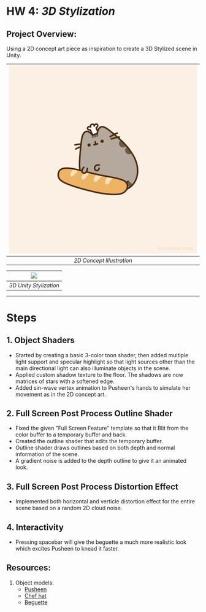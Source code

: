# HW 4: *3D Stylization*

## Project Overview:
Using a 2D concept art piece as inspiration to create a 3D Stylized scene in Unity.

| <img width="500px" src="./Bakers_Baguette.webp">  |
|:--:|
| *2D Concept Illustration* |

| <img width="950px" src="./Turnaround.gif"> |
|:--:|
| *3D Unity Stylization* |

---
# Steps

## 1. Object Shaders

 - Started by creating a basic 3-color toon shader, then added multiple light support and specular highlight so that light sources other than the main directional light can also illuminate objects in the scene.
 - Applied custom shadow texture to the floor. The shadows are now matrices of stars with a softened edge.
 - Added sin-wave vertex animation to Pusheen's hands to simulate her movement as in the 2D concept art.


## 2. Full Screen Post Process Outline Shader

 - Fixed the given "Full Screen Feature" template so that it Blit from the color buffer to a temporary buffer and back.
 - Created the outline shader that edits the temporary buffer. 
 - Outline shader draws outlines based on both depth and normal information of the scene.
 - A gradient noise is added to the depth outline to give it an animated look.

## 3. Full Screen Post Process Distortion Effect

 - Implemented both horizontal and verticle distortion effect for the entire scene based on a random 2D cloud noise. 

## 4. Interactivity

 - Pressing spacebar will give the beguette a much more realistic look which excites Pusheen to knead it faster.

## Resources:

1. Object models:
    - [Pusheen](https://sketchfab.com/3d-models/pusheen-im-busy-d1c8c1bc1ae24227a9561db686b9faec)
    - [Chef hat](https://sketchfab.com/3d-models/chef-hat-cacfc7474a604ed4b0275b8a3293eff6)
    - [Beguette](https://sketchfab.com/3d-models/bread-b97740f0f5114befaf6563830a3cdecb)
